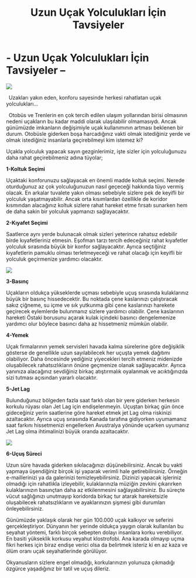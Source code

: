 ﻿---
title: Uzun Uçak Yolculukları İçin Tavsiyeler
description: Uçakla yolculuk yapacak sayın gezginlerimiz, işte sizler için yolculuğunuzu daha rahat geçirebilmeniz adına tüyolar
slug: third-post
img: Aspose.Words.63245c0b-2672-4154-a257-b30341a9fb4e.001.jpeg
---

# - Uzun Uçak Yolculukları İçin Tavsiyeler –

![](Aspose.Words.63245c0b-2672-4154-a257-b30341a9fb4e.001.jpeg)

` `Uzakları yakın eden, konforu sayesinde herkesi rahatlatan uçak yolculukları…

` `Otobüs ve Trenlerin en çok tercih edilen ulaşım yollarından birisi olmasının nedeni uçakların bu kadar maddi olarak ulaşılabilir olmamasıydı. Ancak günümüzde imkanların değişimiyle uçak kullanımının artması beklenen bir durum. Otobüsle giderken boşa harcadığınız vakti olmak istediğiniz yerde ve olmak istediğiniz insanlarla geçirebilmeyi kim istemez ki?

Uçakla yolculuk yapacak sayın gezginlerimiz, işte sizler için yolculuğunuzu daha rahat geçirebilmeniz adına tüyolar;

**1-Koltuk Seçimi**

Uçaktaki konforunuzu sağlayacak en önemli madde koltuk seçimi. Nerede oturduğunuz az çok yolculuğunuzun nasıl geçeceği hakkında tüyo vermiş olacak. En arkalar tuvalete yakın olması sebebiyle sizlere pek de keyifli bir yolculuk yaşatmayabilir. Ancak orta kısımlardan özellikle de koridor kısmından alacağınız koltuk sizlere rahat hareket etme fırsatı sunarken hem de daha sakin bir yolculuk yapmanızı sağlayacaktır.

**2-Kıyafet Seçimi**

Saatlerce aynı yerde bulunacak olmak sizleri yeterince rahatsız edebilir birde kıyafetleriniz etmesin. Eşofman tarzı tercih edeceğiniz rahat kıyafetler yolculuk sırasında büyük bir konfor sağlayacaktır. Ayrıca seçtiğiniz kıyafetlerin pamuklu olması terletmeyeceği ve rahat olacağı için keyifli bir yolculuk geçirmenize yardımcı olacaktır.

![](Aspose.Words.63245c0b-2672-4154-a257-b30341a9fb4e.002.jpeg)

**3-Basınç**

Uçakların oldukça yükseklerde uçması sebebiyle uçuş sırasında kulaklarınız büyük bir basınç hissedecektir. Bu noktada çene kaslarınızı çalıştıracak sakız çiğneme, su içme ve sık yutkunma gibi çene kaslarınızı harekete geçirecek eylemlerde bulunmanız sizlere yardımcı olabilir. Çene kaslarının hareketi Östaki borusunu açarak kulak içindeki basıncı dengelemenize yardımcı olur böylece basıncı daha az hissetmeniz mümkün olabilir.

**4-Yemek**

Uçak firmalarının yemek servisleri havada kalma sürelerine göre değişiklik gösterse de genellikle uzun sayılabilecek her uçuşta yemek dağıtımı olabiliyor. Daha öncesinde yediğiniz yiyecekleri tercih etmeniz midenizde oluşabilecek rahatsızlıkların önüne geçmenize olanak sağlayacaktır. Ayrıca yanınıza alacağınız sevdiğiniz birkaç atıştırmalık oyalanmak ve acıktığınızda sizi tutması açısından yararlı olacaktır.

**5-Jet Lag**

Bulunduğunuz bölgeden fazla saat farklı olan bir yere giderken herkesin korkulu rüyası olan Jet Lag için endişelenmeyin. Uçuştan birkaç gün önce gideceğiniz yerin saatlerine göre hareket etmek jet Lag olma riskinizi azaltacaktır. Ayrıca uçuş sırasında Kanada tarafına gidiyorken uyumamanız saat farkını hissetmenizi engellerken Avustralya yönünde uçarken uyumanız Jet Lag olma ihtimalinizi büyük oranda azaltacaktır.

![](Aspose.Words.63245c0b-2672-4154-a257-b30341a9fb4e.003.jpeg)

**6-Uçuş Süreci**

Uzun süre havada giderken sıkılacağınızı düşünebilirsiniz. Ancak bu vakti yapmaya üşendiğiniz birçok işi yaparak verimli hale getirebilirsiniz. Örneğin e-maillerinizi ya da galerinizi temizleyebilirsiniz. Dizinizi yapacak işleriniz olmadığı için rahatlıkla izleyebilir, kulaklarınızla müziğin zevkini çıkarırken kulaklarınızın basınçtan daha az etkilenmesini sağlayabilirsiniz. Bu süreçte vücut sağlığınızı unutmayıp koridorda birkaç tur atarak hareketsizle oluşabilecek rahatsızlıkların ve ayaklarınızın şişmesi gibi durumları önleyebilirsiniz.

Günümüzde yaklaşık olarak her gün 100.000 uçak kalkıyor ve seferini gerçekleştiriyor. Dünyanın her yerinde oldukça yaygın olarak kullanılan bu seyahat yöntemi, farklı birçok sebepten dolayı insanlara korku verebiliyor. En basiti yükseklik korkusu veyahut klostrofobi. Ana karada olmayıp uçma fikri herkes için biraz endişe verici olsa da belirtmek isteriz ki en az kaza ve ölüm oranı uçak seyahatlerinde görülüyor.

Okyanusların sizlere engel olmadığı, korkularınızın yolunuza çıkmadığı özgürce yaşadığınız bir tatil ve uçuş dileriz.
